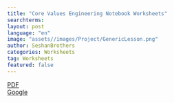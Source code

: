 ```yaml
---
title: "Core Values Engineering Notebook Worksheets"
searchterms:
layout: post
language: "en"
image: "assets//images/Project/GenericLesson.png"
author: SeshanBrothers
categories: Worksheets
tag: Worksheets
featured: false
---
```


<a href="/translations/en-us/Worksheets/2021FLLTutorials-CVWorksheets.pdf">PDF</a><br>
<a href="https://docs.google.com/presentation/d/1GE-See-91oIp_rWfKDFmP0fvEvmpIRtv60BgpNOv5xk/edit?usp=sharing">Google</a><br>
